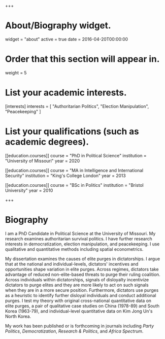 +++
# About/Biography widget.
widget = "about"
active = true
date = 2016-04-20T00:00:00

# Order that this section will appear in.
weight = 5

# List your academic interests.
[interests]
  interests = [
    "Authoritarian Politics",
    "Election Manipulation",
    "Peacekeeping"
  ]

# List your qualifications (such as academic degrees).
[[education.courses]]
  course = "PhD in Political Science"
  institution = "University of Missouri"
  year = 2020

[[education.courses]]
  course = "MA in Intelligence and International Security"
  institution = "King's College London"
  year = 2013

[[education.courses]]
  course = "BSc in Politics"
  institution = "Bristol University"
  year = 2010
 
+++

# Biography

I am a PhD Candidate in Political Science at the University of Missouri. My research examines authoritarian survival politics. I have further research interests in democratization, election manipulation, and peacekeeping. I use qualitative and quantitative methods including spatial econometrics.

My dissertation examines the causes of elite purges in dictatorships. I argue that at the national and individual-levels, dictators' incentives and opportunities shape variation in elite purges. Across regimes, dictators take advantage of reduced non-elite-based threats to purge their ruling coalition. Across individuals within dictatorships, signals of disloyalty incentivize dictators to purge elites and they are more likely to act on such signals when they are in a more secure position. Furthermore, dictators use purges as a heuristic to identify further disloyal individuals and conduct additional purges. I test my theory with original cross-national quantitative data on elite purges, a pair of qualitative case studies on China (1978-89) and South Korea (1963-79), and individual-level quantitative data on Kim Jong Un's North Korea.

My work has been published or is forthcoming in journals including *Party Politics*, *Democratization*, *Research & Politics*, and *Africa Spectrum*. 
